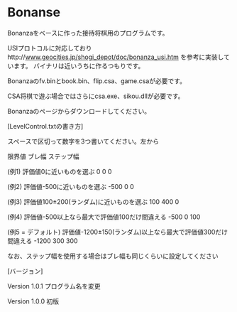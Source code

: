﻿# Bonanse 


Bonanzaをベースに作った接待将棋用のプログラムです。

USIプロトコルに対応しておりhttp://www.geocities.jp/shogi_depot/doc/bonanza_usi.htm を参考に実装しています。
バイナリは近いうちに作るつもりです。

Bonanzaのfv.binとbook.bin、flip.csa、game.csaが必要です。

CSA将棋で遊ぶ場合ではさらにcsa.exe、sikou.dllが必要です。

Bonanzaのページからダウンロードしてください。


[LevelControl.txtの書き方]

スペースで区切って数字を3つ書いてください。左から

限界値 ブレ幅 ステップ幅

(例1) 評価値0に近いものを選ぶ
0 0 0

(例2) 評価値-500に近いものを選ぶ
-500 0 0

(例3) 評価値100±200(ランダム)に近いものを選ぶ
100 400 0

(例4) 評価値-500以上なら最大で評価値100だけ間違える
-500 0 100

(例5 = デフォルト) 評価値-1200±150(ランダム)以上なら最大で評価値300だけ間違える
-1200 300 300

なお、ステップ幅を使用する場合はブレ幅も同じくらいに設定してください


[バージョン]

Version 1.0.1
プログラム名を変更

Version 1.0.0
初版